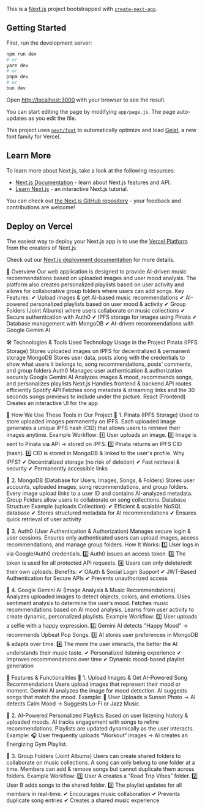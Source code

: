This is a [Next.js](https://nextjs.org) project bootstrapped with [`create-next-app`](https://nextjs.org/docs/app/api-reference/cli/create-next-app).

## Getting Started

First, run the development server:

```bash
npm run dev
# or
yarn dev
# or
pnpm dev
# or
bun dev
```

Open [http://localhost:3000](http://localhost:3000) with your browser to see the result.

You can start editing the page by modifying `app/page.js`. The page auto-updates as you edit the file.

This project uses [`next/font`](https://nextjs.org/docs/app/building-your-application/optimizing/fonts) to automatically optimize and load [Geist](https://vercel.com/font), a new font family for Vercel.

## Learn More

To learn more about Next.js, take a look at the following resources:

- [Next.js Documentation](https://nextjs.org/docs) - learn about Next.js features and API.
- [Learn Next.js](https://nextjs.org/learn) - an interactive Next.js tutorial.

You can check out [the Next.js GitHub repository](https://github.com/vercel/next.js) - your feedback and contributions are welcome!

## Deploy on Vercel

The easiest way to deploy your Next.js app is to use the [Vercel Platform](https://vercel.com/new?utm_medium=default-template&filter=next.js&utm_source=create-next-app&utm_campaign=create-next-app-readme) from the creators of Next.js.

Check out our [Next.js deployment documentation](https://nextjs.org/docs/app/building-your-application/deploying) for more details.

🔹 Overview
Our web application is designed to provide AI-driven music recommendations based on uploaded images and user mood analysis. The platform also creates personalized playlists based on user activity and allows for collaborative group folders where users can add songs.
Key Features:
✔ Upload images & get AI-based music recommendations
✔ AI-powered personalized playlists based on user mood & activity
✔ Group Folders (Joint Albums) where users collaborate on music collections
✔ Secure authentication with Auth0
✔ IPFS storage for images using Pinata
✔ Database management with MongoDB
✔ AI-driven recommendations with Google Gemini AI

🛠️ Technologies & Tools Used
Technology
Usage in the Project
Pinata (IPFS Storage)
Stores uploaded images on IPFS for decentralized & permanent storage
MongoDB
Stores user data, posts along with the credentials to show what users it belongs to, song recommendations, posts’ comments, and group folders
Auth0
Manages user authentication & authorization securely
Google Gemini AI
Analyzes images & mood, recommends songs, and personalizes playlists
Next.js
Handles frontend & backend API routes efficiently
Spotify API
Fetches song metadata & streaming links and the 30 seconds songs previews to include under the picture.
React (Frontend)
Creates an interactive UI for the app





🔹 How We Use These Tools in Our Project
📌 1. Pinata (IPFS Storage)
Used to store uploaded images permanently on IPFS.
Each uploaded image generates a unique IPFS hash (CID) that allows users to retrieve their images anytime.
Example Workflow:
1️⃣ User uploads an image.
2️⃣ Image is sent to Pinata via API → stored on IPFS.
3️⃣ Pinata returns an IPFS CID (hash).
4️⃣ CID is stored in MongoDB & linked to the user's profile.
Why IPFS?
✔ Decentralized storage (no risk of deletion)
✔ Fast retrieval & security
✔ Permanently accessible links

📌 2. MongoDB (Database for Users, Images, Songs, & Folders)
Stores user accounts, uploaded images, song recommendations, and group folders.
Every image upload links to a user ID and contains AI-analyzed metadata.
Group Folders allow users to collaborate on song collections.
Database Structure Example (uploads Collection):
✔ Efficient & scalable NoSQL database
✔ Stores structured metadata for AI recommendations
✔ Ensures quick retrieval of user activity

📌 3. Auth0 (User Authentication & Authorization)
Manages secure login & user sessions.
Ensures only authenticated users can upload images, access recommendations, and manage group folders.
How It Works:
1️⃣ User logs in via Google/Auth0 credentials.
2️⃣ Auth0 issues an access token.
3️⃣ The token is used for all protected API requests.
4️⃣ Users can only delete/edit their own uploads.
Benefits:
✔ OAuth & Social Login Support
✔ JWT-Based Authentication for Secure APIs
✔ Prevents unauthorized access

📌 4. Google Gemini AI (Image Analysis & Music Recommendations)
Analyzes uploaded images to detect objects, colors, and emotions.
Uses sentiment analysis to determine the user’s mood.
Fetches music recommendations based on AI mood analysis.
Learns from user activity to create dynamic, personalized playlists.
Example Workflow:
1️⃣ User uploads a selfie with a happy expression.
2️⃣ Gemini AI detects "Happy Mood" → recommends Upbeat Pop Songs.
3️⃣ AI stores user preferences in MongoDB & adapts over time.
4️⃣ The more the user interacts, the better the AI understands their music taste.
✔ Personalized listening experience
✔ Improves recommendations over time
✔ Dynamic mood-based playlist generation

🔹 Features & Functionalities
📌 1. Upload Images & Get AI-Powered Song Recommendations
Users upload images that represent their mood or moment.
Gemini AI analyzes the image for mood detection.
AI suggests songs that match the mood.
Example:
📸 User Uploads a Sunset Photo → AI detects Calm Mood → Suggests Lo-Fi or Jazz Music.

📌 2. AI-Powered Personalized Playlists
Based on user listening history & uploaded moods.
AI tracks engagement with songs to refine recommendations.
Playlists are updated dynamically as the user interacts.
Example:
🎧 User frequently uploads “Workout” images → AI creates an Energizing Gym Playlist.

📌 3. Group Folders (Joint Albums)
Users can create shared folders to collaborate on music collections.
A song can only belong to one folder at a time.
Members can add & remove songs but cannot duplicate them across folders.
Example Workflow:
1️⃣ User A creates a “Road Trip Vibes” folder.
2️⃣ User B adds songs to the shared folder.
3️⃣ The playlist updates for all members in real-time.
✔ Encourages music collaboration
✔ Prevents duplicate song entries
✔ Creates a shared music experience







